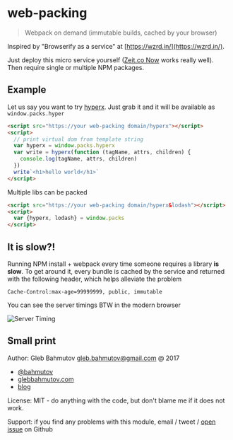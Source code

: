 # web-packing

> Webpack on demand (immutable builds, cached by your browser)

Inspired by "Browserify as a service" at [https://wzrd.in/](https://wzrd.in/).

Just deploy this micro service yourself ([Zeit.co Now](https://zeit.co/now)
works really well). Then require single or multiple NPM packages.

## Example

Let us say you want to try [hyperx](https://github.com/substack/hyperx).
Just grab it and it will be available as `window.packs.hyper`

```html
<script src="https://your web-packing domain/hyperx"></script>
<script>
  // print virtual dom from template string
  var hyperx = window.packs.hyperx
  var write = hyperx(function (tagName, attrs, children) {
    console.log(tagName, attrs, children)
  })
  write`<h1>hello world</h1>`
</script>
```

Multiple libs can be packed

```html
<script src="https://your web-packing domain/hyperx&lodash"></script>
<script>
  var {hyperx, lodash} = window.packs
</script>
```

## It is slow?!

Running NPM install + webpack every time someone requires a library
**is slow**. To get around it, every bundle is cached by the service and
returned with the following header, which helps alleviate the problem

```
Cache-Control:max-age=99999999, public, immutable
```

You can see the server timings BTW in the modern browser

![Server Timing][screenshot]

[screenshot]: https://raw.githubusercontent.com/bahmutov/web-packing/master/images/web-packing.png

## Small print

Author: Gleb Bahmutov <gleb.bahmutov@gmail.com> @ 2017

* [@bahmutov](https://twitter.com/bahmutov)
* [glebbahmutov.com](https://glebbahmutov.com)
* [blog](https://glebbahmutov.com/blog)

License: MIT - do anything with the code, but don't blame me if it does not work.

Support: if you find any problems with this module, email / tweet /
[open issue](https://github.com/bahmutov/web-packing/issues) on Github
